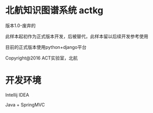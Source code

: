 # 北航知识图谱系统 actkg

版本1.0-废弃的

此样本起初作为正式版本开发，后被替代，此样本留以后续开发参考使用

目前的正式版本使用python+django平台

Copyright@2016 ACT实验室，北航

# 开发环境

Intellij IDEA

Java + SpringMVC
